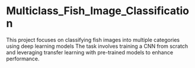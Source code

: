 # Multiclass_Fish_Image_Classification
This project focuses on classifying fish images into multiple categories using deep learning models
The task involves training a CNN from scratch and leveraging transfer learning with pre-trained models to enhance performance.
